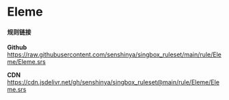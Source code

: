 # Eleme

#### 规则链接

**Github**
https://raw.githubusercontent.com/senshinya/singbox_ruleset/main/rule/Eleme/Eleme.srs

**CDN**
https://cdn.jsdelivr.net/gh/senshinya/singbox_ruleset@main/rule/Eleme/Eleme.srs